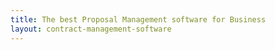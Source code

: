 ```yaml
---
title: The best Proposal Management software for Business
layout: contract-management-software
---
```

